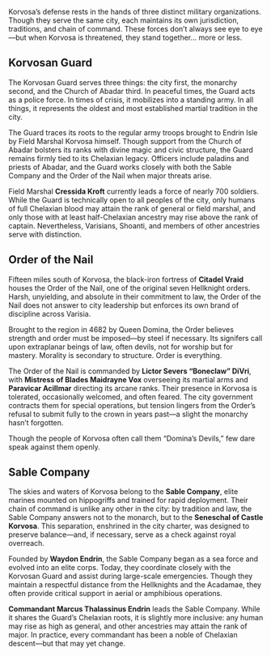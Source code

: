 Korvosa’s defense rests in the hands of three distinct military organizations. Though they serve the same city, each maintains its own jurisdiction, traditions, and chain of command. These forces don’t always see eye to eye—but when Korvosa is threatened, they stand together… more or less.
## Korvosan Guard
The Korvosan Guard serves three things: the city first, the monarchy second, and the Church of Abadar third. In peaceful times, the Guard acts as a police force. In times of crisis, it mobilizes into a standing army. In all things, it represents the oldest and most established martial tradition in the city.

The Guard traces its roots to the regular army troops brought to Endrin Isle by Field Marshal Korvosa himself. Though support from the Church of Abadar bolsters its ranks with divine magic and civic structure, the Guard remains firmly tied to its Chelaxian legacy. Officers include paladins and priests of Abadar, and the Guard works closely with both the Sable Company and the Order of the Nail when major threats arise.

Field Marshal **Cressida Kroft** currently leads a force of nearly 700 soldiers. While the Guard is technically open to all peoples of the city, only humans of full Chelaxian blood may attain the rank of general or field marshal, and only those with at least half-Chelaxian ancestry may rise above the rank of captain. Nevertheless, Varisians, Shoanti, and members of other ancestries serve with distinction.
## Order of the Nail
Fifteen miles south of Korvosa, the black-iron fortress of **Citadel Vraid** houses the Order of the Nail, one of the original seven Hellknight orders. Harsh, unyielding, and absolute in their commitment to law, the Order of the Nail does not answer to city leadership but enforces its own brand of discipline across Varisia.

Brought to the region in 4682 by Queen Domina, the Order believes strength and order must be imposed—by steel if necessary. Its signifers call upon extraplanar beings of law, often devils, not for worship but for mastery. Morality is secondary to structure. Order is everything.

The Order of the Nail is commanded by **Lictor Severs “Boneclaw” DiVri**, with **Mistress of Blades Maidrayne Vox** overseeing its martial arms and **Paravicar Acillmar** directing its arcane ranks. Their presence in Korvosa is tolerated, occasionally welcomed, and often feared. The city government contracts them for special operations, but tension lingers from the Order’s refusal to submit fully to the crown in years past—a slight the monarchy hasn’t forgotten.

Though the people of Korvosa often call them “Domina’s Devils,” few dare speak against them openly.
## Sable Company
The skies and waters of Korvosa belong to the **Sable Company**, elite marines mounted on hippogriffs and trained for rapid deployment. Their chain of command is unlike any other in the city: by tradition and law, the Sable Company answers not to the monarch, but to the **Seneschal of Castle Korvosa**. This separation, enshrined in the city charter, was designed to preserve balance—and, if necessary, serve as a check against royal overreach.

Founded by **Waydon Endrin**, the Sable Company began as a sea force and evolved into an elite corps. Today, they coordinate closely with the Korvosan Guard and assist during large-scale emergencies. Though they maintain a respectful distance from the Hellknights and the Acadamae, they often provide critical support in aerial or amphibious operations.

**Commandant Marcus Thalassinus Endrin** leads the Sable Company. While it shares the Guard’s Chelaxian roots, it is slightly more inclusive: any human may rise as high as general, and other ancestries may attain the rank of major. In practice, every commandant has been a noble of Chelaxian descent—but that may yet change.